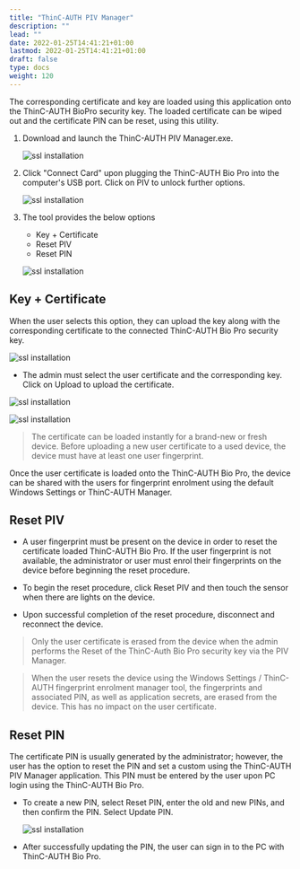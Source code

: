 ```yaml
---
title: "ThinC-AUTH PIV Manager"
description: ""
lead: ""
date: 2022-01-25T14:41:21+01:00
lastmod: 2022-01-25T14:41:21+01:00
draft: false
type: docs
weight: 120
---
```



The corresponding certificate and key are loaded using this application onto the ThinC-AUTH BioPro security key. The loaded certificate can be wiped out and the certificate PIN can be reset, using this utility.

1. Download and launch the ThinC-AUTH PIV Manager.exe.

    ![ssl installation](images/PIVManager_002.png)

2. Click "Connect Card" upon plugging the ThinC-AUTH Bio Pro into the computer's USB port. Click on PIV to unlock further options.

    ![ssl installation](images/PIVManager_003.png)

3. The tool provides the below options

    * Key + Certificate
    * Reset PIV
    * Reset PIN

    ![ssl installation](images/PIVManager_004.png)

## Key + Certificate

When the user selects this option, they can upload the key along with the corresponding certificate to the connected ThinC-AUTH Bio Pro security key.

![ssl installation](images/PIVManager_005.png)

* The admin must select the user certificate and the corresponding key. Click on Upload to upload the certificate.

![ssl installation](images/PIVManager_006.png)

![ssl installation](images/PIVManager_008.png)

> The certificate can be loaded instantly for a brand-new or fresh device.
> Before uploading a new user certificate to a used device, the device must have at least one user fingerprint.

Once the user certificate is loaded onto the ThinC-AUTH Bio Pro, the device can be shared with the users for fingerprint enrolment using the default Windows Settings or ThinC-AUTH Manager.

## Reset PIV

* A user fingerprint must be present on the device in order to reset the certificate loaded ThinC-AUTH Bio Pro. If the user fingerprint is not available, the administrator or user must enrol their fingerprints on the device before beginning the reset procedure.

* To begin the reset procedure, click Reset PIV and then touch the sensor when there are lights on the device.  

* Upon successful completion of the reset procedure, disconnect and reconnect the device.

> Only the user certificate is erased from the device when the admin performs the Reset of the ThinC-Auth Bio Pro security key via the PIV Manager.

> When the user resets the device using the Windows Settings / ThinC-AUTH fingerprint enrolment manager tool, the fingerprints and associated PIN, as well as application secrets, are erased from the device. This has no impact on the user certificate.

## Reset PIN

The certificate PIN is usually generated by the administrator; however, the user has the option to reset the PIN and set a custom using the ThinC-AUTH PIV Manager application. This PIN must be entered by the user upon PC login using the ThinC-AUTH Bio Pro.

* To create a new PIN, select Reset PIN, enter the old and new PINs, and then confirm the PIN. Select Update PIN.

    ![ssl installation](images/PIVManager_011.png)

* After successfully updating the PIN, the user can sign in to the PC with ThinC-AUTH Bio Pro.